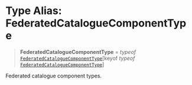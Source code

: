 # Type Alias: FederatedCatalogueComponentType

> **FederatedCatalogueComponentType** = *typeof* [`FederatedCatalogueComponentType`](../variables/FederatedCatalogueComponentType.md)\[keyof *typeof* [`FederatedCatalogueComponentType`](../variables/FederatedCatalogueComponentType.md)\]

Federated catalogue component types.
